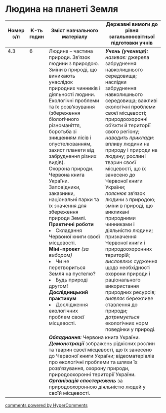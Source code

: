 <div id="hypercomments_widget" class="js-hypercomments-widget invisible"></div>

# Людина на планеті Земля

<table>
  <tr>
    <td width="10%" align="center"><b>Номер з/п</b></td>
    <td width="10%" align="center"><b>К-ть годин</b></td>
    <td width="40%" align="center"><b>Зміст навчального матеріалу</b></td>
    <td width="40%" align="center"><b>Державні вимоги до рівня загальноосвітньої підготовки учнів</b></td>
  </tr>
<tbody>
  <tr>
<td width="10%" style="vertical-align:top !important;" rowspan="2">4.3</td>
<td width="10%" style="vertical-align:top !important;" rowspan="2">6</td>
    <td width="40%" style="vertical-align:top !important;">
Людина – частина природи. Зв’язок людини з природою. Зміни в природі, що виникають унаслідок природних чинників і діяльності людини.  <br>
Екологічні проблеми та їх розв’язування (збереження біологічного різноманіття,     боротьба зі знищенням лісів і опустелюванням, захист планети від забруднення різних видів). <br>
Охорона природи. Червона книга України. Заповідники, заказники, національні парки та їх значення для збереження природи Землі.<br>
<b>Практичні роботи</b><br> 
<li>Складання Червоної книги своєї місцевості.</li>
<b>Міні-проект</b> <i>(за вибором)</i> <br>
<li> Чи не перетвориться  Земля на пустелю?</li>
<li>Будь природі другом!</li>
<b>Дослідницький практикум</b><br>
<li>Дослідження екологічних проблем своєї місцевості.</li>
</td>
    <td width="40%" style="vertical-align:top !important;">
<i><b>Учень (учениця):</b></i><br>
<i>називає:</i>  джерела забруднення навколишнього середовища; наслідки  забруднення навколишнього середовища; важливі екологічні проблеми своєї місцевості; природоохоронні об’єкти й території свого регіону;<br>
<i>наводить приклади:</i> впливу людини на природу і природи на людину; рослин і тварин своєї місцевості, що їх занесено до Червоної книги України;<br>
<i>пояснює</i> зв’язок людини з природою; зміни в природі, що викликані природними чинниками і діяльністю людини; призначення Червоної книги і природоохоронних територій;<br>
<i>висловлює</i> судження щодо необхідності охорони природи і раціонального використання природних ресурсів;<br>
<i>виявляє</i> бережливе ставлення до природи;<br>
<i>дотримується</i> екологічних норм  поведінки у природі.</td>
  </tr>
    <tr>
    <td width="40%" style="vertical-align:top !important;" colspan="2">
<b><i>Обладнання:</i></b> Червона книга України.<br>
<b><i>Демонстрації</i></b> зображень рідкісних рослин та тварин своєї місцевості, що їх занесено до Червоної книги України;  відеоматеріалів про екологічні проблеми та шляхи їх розв’язування, охорону природи, природоохоронні території України.<br> 
<b><i>Організація спостережень</i></b> за природоохоронною діяльністю людей у своїй місцевості.
  </tr>
</tbody>
</table>

<div class="js-hypercomments-container">
<a href="http://hypercomments.com" class="hc-link" title="comments widget">comments powered by HyperComments</a>
</div>